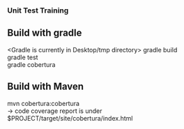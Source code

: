 ### Unit Test Training

## Build with gradle
<Gradle is currently in Desktop/tmp directory>
gradle build<br>
gradle test<br>
gradle cobertura<br>


## Build with Maven
mvn cobertura:cobertura<br>
-> code coverage report is under $PROJECT/target/site/cobertura/index.html


